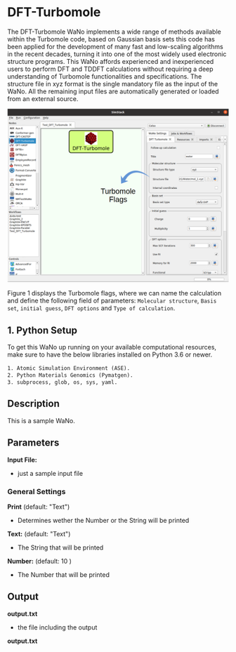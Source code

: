 # DFT-Turbomole
The DFT-Turbomole WaNo implements a wide range of methods available within the Turbomole code, based on Gaussian basis sets this code has been applied for the development of many fast and low-scaling algorithms in the recent decades, turning it into one of the most widely used electronic structure programs. This WaNo affords experienced and inexperienced users to perform DFT and TDDFT calculations without requiring a deep understanding of Turbomole functionalities and specifications. The structure file in xyz format is the single mandatory file as the input of the WaNo. All the remaining input files are automatically generated or loaded from an external source.

<img src="Turbomole.png" alt="drawing" width="700"/>

Figure 1 displays the Turbomole flags, where we can name the calculation and define the following field of parameters: `Molecular structure`, `Basis set`, `initial guess`, `DFT options` and `Type of calculation`.

## 1. Python Setup
To get this WaNo up running on your available computational resources, make sure to have the below libraries installed on Python 3.6 or newer.

```
1. Atomic Simulation Environment (ASE).
2. Python Materials Genomics (Pymatgen).
3. subprocess, glob, os, sys, yaml. 
```


## Description

This is a sample WaNo.


## Parameters

**Input File:**
* just a sample input file

### General Settings

**Print** (default: "Text")
* Determines wether the Number or the String will be printed

**Text:** (default: "Text")
* The String that will be printed

**Number:** (default: 10 )
* The Number that will be printed  
 

## Output
**output.txt** 
* the file including the output

**output.txt**

